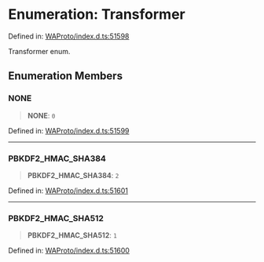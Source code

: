 # Enumeration: Transformer

Defined in: [WAProto/index.d.ts:51598](https://github.com/Fokusdotid/bail/blob/82f46c566476ac566bfd781dede14412fcdfb787/WAProto/index.d.ts#L51598)

Transformer enum.

## Enumeration Members

### NONE

> **NONE**: `0`

Defined in: [WAProto/index.d.ts:51599](https://github.com/Fokusdotid/bail/blob/82f46c566476ac566bfd781dede14412fcdfb787/WAProto/index.d.ts#L51599)

***

### PBKDF2\_HMAC\_SHA384

> **PBKDF2\_HMAC\_SHA384**: `2`

Defined in: [WAProto/index.d.ts:51601](https://github.com/Fokusdotid/bail/blob/82f46c566476ac566bfd781dede14412fcdfb787/WAProto/index.d.ts#L51601)

***

### PBKDF2\_HMAC\_SHA512

> **PBKDF2\_HMAC\_SHA512**: `1`

Defined in: [WAProto/index.d.ts:51600](https://github.com/Fokusdotid/bail/blob/82f46c566476ac566bfd781dede14412fcdfb787/WAProto/index.d.ts#L51600)
